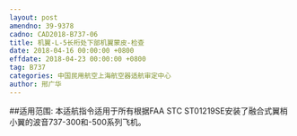 ```yaml
---
layout: post
amendno: 39-9378
cadno: CAD2018-B737-06
title: 机翼-L-5长桁处下部机翼蒙皮-检查
date: 2018-04-16 00:00:00 +0800
effdate: 2018-04-23 00:00:00 +0800
tag: B737
categories: 中国民用航空上海航空器适航审定中心
author: 邢广华
---
```


##适用范围:
本适航指令适用于所有根据FAA STC ST01219SE安装了融合式翼梢小翼的波音737-300和-500系列飞机。

